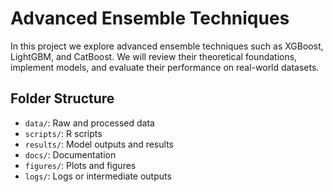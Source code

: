 # Advanced Ensemble Techniques

In this project we explore advanced ensemble techniques such as XGBoost, LightGBM, and CatBoost. We will review their theoretical foundations, implement models, and evaluate their performance on real-world datasets.

## Folder Structure
- `data/`: Raw and processed data
- `scripts/`: R scripts
- `results/`: Model outputs and results
- `docs/`: Documentation
- `figures/`: Plots and figures
- `logs/`: Logs or intermediate outputs
